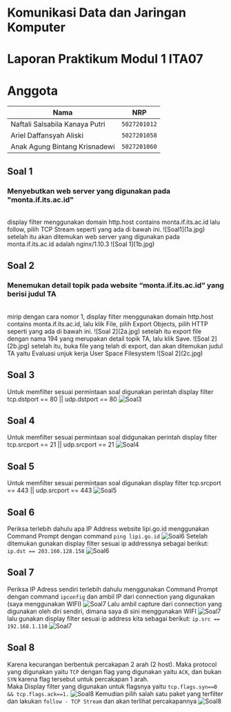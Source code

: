 # Komunikasi Data dan Jaringan Komputer
# Laporan Praktikum Modul 1 ITA07

# Anggota

| Nama                           | NRP          | 
| -------------------------------| -------------| 
| Naftali Salsabila Kanaya Putri    | `5027201012` | 
| Ariel Daffansyah Aliski           | `5027201058` | 
| Anak Agung Bintang Krisnadewi     | `5027201060` |

## Soal 1

### Menyebutkan web server yang digunakan pada "monta.if.its.ac.id"
<br>
    display filter menggunakan domain http.host contains monta.if.its.ac.id lalu follow, pilih TCP Stream seperti yang ada di bawah ini. ![Soal1](1a.jpg)
    setelah itu akan ditemukan web server yang digunakan pada monta.if.its.ac.id adalah nginx/1.10.3
    ![Soal 1](1b.jpg)

## Soal 2

### Menemukan detail topik pada website “monta.if.its.ac.id” yang berisi judul TA
<br>
    mirip dengan cara nomor 1, display filter menggunakan domain http.host contains monta.if.its.ac.id, lalu klik File, pilih Export Objects, pilih HTTP seperti yang ada di bawah ini.
    ![Soal 2](2a.jpg)
    setelah itu export file dengan nama 194 yang merupakan detail topik TA, lalu klik Save. 
    ![Soal 2](2b.jpg)
    setelah itu, buka file yang telah di export, dan akan ditemukan judul TA yaitu Evaluasi unjuk kerja User Space Filesystem
    ![Soal 2](2c.jpg)
    
## Soal 3
Untuk memfilter sesuai permintaan soal digunakan perintah display filter tcp.dstport == 80 || udp.dstport == 80
![Soal3](Soal3.jpg)

## Soal 4
Untuk memfilter sesuai permintaan soal didgunakan perintah display filter tcp.srcport == 21 || udp.srcport == 21
![Soal4](Soal4.jpg)

## Soal 5
Untuk memfilter sesuai permintaan soal digunakan display filter  tcp.srcport == 443 || udp.srcport == 443 
![Soal5](Soal5.jpg)

## Soal  6
Periksa terlebih dahulu apa IP Address website lipi.go.id menggunakan Command Prompt dengan command
`ping lipi.go.id`
![Soal6](6a.jpg)
Setelah ditemukan gunakan display filter sesuai ip addressnya sebagai berikut: `ip.dst == 203.160.128.158`
![Soal6](6b.jpg)

## Soal 7
Periksa IP Adress sendiri terlebih dahulu menggunakan Command Prompt dengan command `ipconfig` dan ambil IP dari connection yang digunakan (saya menggunakan WIFI)
![Soal7](7a.jpg)
Lalu ambil capture dari connection yang digunakan oleh diri sendiri, dimana saya di sini menggunakan WIFI
![Soal7](7b.jpg)
lalu gunakan display filter sesuai ip address kita sebagai berikut: `ip.src == 192.168.1.110`
![Soal7](7c.jpg)

## Soal 8
Karena kecurangan berbentuk percakapan 2 arah (2 host). Maka protocol yang digunakan yaitu `TCP` dengan flag yang digunakan yaitu `ACK`, dan bukan `SYN` karena flag tersebut untuk percakapan 1 arah. <br/>
Maka Display filter yang digunakan untuk flagsnya yaitu `tcp.flags.syn==0 && tcp.flags.ack==1.`
![Soal8](8a.jpg)
Kemudian pilih salah satu paket yang terfilter dan lakukan `follow - TCP Stream` dan akan terlihat percakapannya
![Soal8](8b.jpg)
